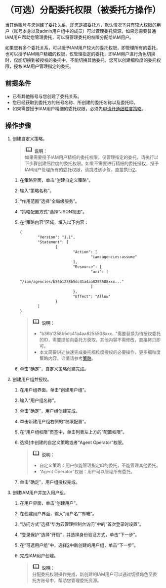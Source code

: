 # （可选）分配委托权限（被委托方操作）<a name="iam_01_0063"></a>

当其他账号与您创建了委托关系，即您是被委托方，默认情况下只有较大权限的用户（账号本身以及admin用户组中的成员）可以管理委托资源，如果您需要普通IAM用户帮助您管理委托，可以将管理委托的权限分配给IAM用户。

如果您有多个委托关系，可以授予IAM用户较大的委托权限，即管理所有的委托，也可以授予IAM用户精细的权限，仅管理指定的委托，即IAM用户进行角色切换时，仅能切换到被授权的委托中，不能切换其他委托，您可以创建细粒度的委托权限，授权IAM用户管理指定的委托。

## 前提条件<a name="section8625973163627"></a>

-   已有其他账号与您创建了委托关系。
-   您已经获取到委托方的账号名称、所创建的委托名称以及委托ID。
-   如果需要授予IAM用户精细的委托权限，必须先[申请开通细粒度策略](申请细粒度访问控制公测.md)。

## 操作步骤<a name="section126738501115"></a>

1.  <a name="li4527132844312"></a>创建自定义策略。

    >![](public_sys-resources/icon-note.gif) **说明：**   
    >如果需要授予IAM用户精细的委托权限，仅管理指定的委托，请执行以下步骤创建细粒度的委托权限。如果不需要进行精细的委托授权，授予IAM用户管理所有的委托权限，请跳过该步骤，直接执行[2](#li135311310144613)。  

    1.  在策略界面，单击“创建自定义策略”。
    2.  输入“策略名称”。
    3.  “作用范围”选择“全局级服务”。
    4.  “策略配置方式”选择“JSON视图”。
    5.  在“策略内容”区域，填入以下内容：

        ```
        {
                "Version": "1.1",
                "Statement": [
                        {
                                "Action": [
                                        "iam:agencies:assume"
                                ],
                                "Resource": {
                                        "uri": [
                                                "/iam/agencies/b36b1258b5dc41a4aa8255508xxx..."
                                        ]
                                },
                                "Effect": "Allow"
                        }
                ]
        }
        ```

        >![](public_sys-resources/icon-note.gif) **说明：**   
        >-   "b36b1258b5dc41a4aa8255508xxx..."需要替换为待授权委托的ID，需要提前向委托方获取，其他内容不需修改，直接拷贝即可。  
        >-   本文简要讲述快速完成委托细粒度授权的必要操作，更多细粒度策略内容，详情请参考[策略](策略.md)。  

    6.  单击“确定”，自定义策略创建完成。

2.  <a name="li135311310144613"></a>创建用户组并授权。
    1.  在用户组界面，单击“创建用户组”。
    2.  输入“用户组名称”。
    3.  单击“确定”，用户组创建完成。
    4.  单击新建用户组右侧的“权限配置”。
    5.  在“用户组权限”页签中，单击列表左上方的“配置权限”。
    6.  选择[1](#li4527132844312)中创建的自定义策略或者“Agent Operator”权限。

        >![](public_sys-resources/icon-note.gif) **说明：**   
        >-   自定义策略：用户仅能管理指定ID的委托，不能管理其他委托。  
        >-   “Agent Operator”权限：用户可以管理所有委托。  

    7.  单击“确定”，用户组授权完成。

3.  创建IAM用户并加入用户组。
    1.  在用户界面，单击“创建用户”。
    2.  在创建用户界面，输入“用户名”“邮箱”。
    3.  “访问方式”选择“华为云管理控制台访问”中的“首次登录时设置”。
    4.  “登录保护”选择“开启”，并选择身份验证方式，单击“下一步”。
    5.  在“可选用户组”中，选择[2](#li135311310144613)中新创建的用户组，单击“下一步”。
    6.  完成IAM用户创建。

        >![](public_sys-resources/icon-note.gif) **说明：**   
        >分配委托权限操作完成，新创建的IAM用户可以通过切换角色至委托方账号中，帮助您管理委托资源。  



